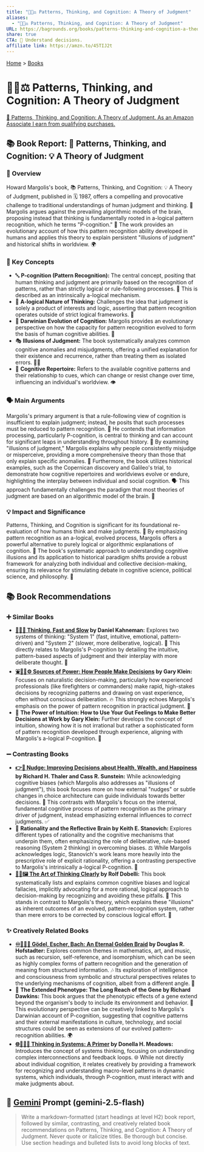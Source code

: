 ```yaml
---
title: "🤔🧩⚖️ Patterns, Thinking, and Cognition: A Theory of Judgment"
aliases:
  - "🤔🧩⚖️ Patterns, Thinking, and Cognition: A Theory of Judgment"
URL: https://bagrounds.org/books/patterns-thinking-and-cognition-a-theory-of-judgment
share: true
CTA: 🧠 Understand decisions.
affiliate link: https://amzn.to/45TIJ2t
---
```

[Home](../index.md) > [Books](./index.md)  
# 🤔🧩⚖️ Patterns, Thinking, and Cognition: A Theory of Judgment  
[🛒 Patterns, Thinking, and Cognition: A Theory of Judgment. As an Amazon Associate I earn from qualifying purchases.](https://amzn.to/45TIJ2t)  
  
## 📚 Book Report: 🧠 Patterns, Thinking, and Cognition: 💡 A Theory of Judgment  
  
### 📖 Overview  
  
 Howard Margolis's book, 📚 Patterns, Thinking, and Cognition: 💡 A Theory of Judgment, published in 🗓️ 1987, offers a compelling and provocative challenge to traditional understandings of human judgment and thinking. 🧠 Margolis argues against the prevailing algorithmic models of the brain, proposing instead that thinking is fundamentally rooted in a-logical pattern recognition, which he terms "P-cognition." 🤔 The work provides an evolutionary account of how this pattern recognition ability developed in humans and applies this theory to explain persistent "illusions of judgment" and historical shifts in worldview. 🌍  
  
### 🔑 Key Concepts  
  
* 🔤 **P-cognition (Pattern Recognition):** The central concept, positing that human thinking and judgment are primarily based on the recognition of patterns, rather than strictly logical or rule-following processes. 🧩 This is described as an intrinsically a-logical mechanism.  
* 🚫 **A-logical Nature of Thinking:** Challenges the idea that judgment is solely a product of interests and logic, asserting that pattern recognition operates outside of strict logical frameworks. 🤯  
* 🧬 **Darwinian Evolution of Cognition:** Margolis provides an evolutionary perspective on how the capacity for pattern recognition evolved to form the basis of human cognitive abilities. 🐒  
* 🎭 **Illusions of Judgment:** The book systematically analyzes common cognitive anomalies and misjudgments, offering a unified explanation for their existence and recurrence, rather than treating them as isolated errors. 😵‍💫  
* 🧠 **Cognitive Repertoire:** Refers to the available cognitive patterns and their relationship to cues, which can change or resist change over time, influencing an individual's worldview. 👁️  
  
### 🗣️ Main Arguments  
  
 Margolis's primary argument is that a rule-following view of cognition is insufficient to explain judgment; instead, he posits that such processes must be reduced to pattern recognition. 🧩 He contends that information processing, particularly P-cognition, is central to thinking and can account for significant leaps in understanding throughout history. 🚀 By examining "illusions of judgment," Margolis explains why people consistently misjudge or misperceive, providing a more comprehensive theory than those that only explain specific anomalies. 🤷 Furthermore, the book utilizes historical examples, such as the Copernican discovery and Galileo's trial, to demonstrate how cognitive repertoires and worldviews evolve or endure, highlighting the interplay between individual and social cognition. 🗣️ This approach fundamentally challenges the paradigm that most theories of judgment are based on an algorithmic model of the brain. 🤖  
  
### 💡 Impact and Significance  
  
 Patterns, Thinking, and Cognition is significant for its foundational re-evaluation of how humans think and make judgments. 🧐 By emphasizing pattern recognition as an a-logical, evolved process, Margolis offers a powerful alternative to purely logical or algorithmic explanations of cognition. 🧠 The book's systematic approach to understanding cognitive illusions and its application to historical paradigm shifts provide a robust framework for analyzing both individual and collective decision-making, ensuring its relevance for stimulating debate in cognitive science, political science, and philosophy. 💬  
  
## 📚 Book Recommendations  
  
### ➕ Similar Books  
  
* **[🤔🐇🐢 Thinking, Fast and Slow](./thinking-fast-and-slow.md) by Daniel Kahneman:** Explores two systems of thinking: "System 1" (fast, intuitive, emotional, pattern-driven) and "System 2" (slower, more deliberative, logical). 🧠 This directly relates to Margolis's P-cognition by detailing the intuitive, pattern-based aspects of judgment and their interplay with more deliberate thought. 💭  
* **[⛲🔌🤔⚙️ Sources of Power: How People Make Decisions](./sources-of-power-how-people-make-decisions.md) by Gary Klein:** Focuses on naturalistic decision-making, particularly how experienced professionals (like firefighters or commanders) make rapid, high-stakes decisions by recognizing patterns and drawing on vast experience, often without conscious deliberation. 🔥 This strongly echoes Margolis's emphasis on the power of pattern recognition in practical judgment. 💪  
* 🎯 **The Power of Intuition: How to Use Your Gut Feelings to Make Better Decisions at Work by Gary Klein:** Further develops the concept of intuition, showing how it is not irrational but rather a sophisticated form of pattern recognition developed through experience, aligning with Margolis's a-logical P-cognition. 🔮  
  
### ➖ Contrasting Books  
  
* **[👉🤏 Nudge: Improving Decisions about Health, Wealth, and Happiness](./nudge.md) by Richard H. Thaler and Cass R. Sunstein:** While acknowledging cognitive biases (which Margolis also addresses as "illusions of judgment"), this book focuses more on how external "nudges" or subtle changes in choice architecture can guide individuals towards better decisions. 🤏 This contrasts with Margolis's focus on the internal, fundamental cognitive process of pattern recognition as the primary driver of judgment, instead emphasizing external influences to *correct* judgments. ✅  
* 🧠 **Rationality and the Reflective Brain by Keith E. Stanovich:** Explores different types of rationality and the cognitive mechanisms that underpin them, often emphasizing the role of deliberative, rule-based reasoning (System 2 thinking) in overcoming biases. ⚖️ While Margolis acknowledges logic, Stanovich's work leans more heavily into the prescriptive role of explicit rationality, offering a contrasting perspective to Margolis's intrinsically a-logical P-cognition. 🧭  
* **[🎨🤔🖼️ The Art of Thinking Clearly](./the-art-of-thinking-clearly.md) by Rolf Dobelli:** This book systematically lists and explains common cognitive biases and logical fallacies, implicitly advocating for a more rational, logical approach to decision-making by recognizing and avoiding these pitfalls. 🙅 This stands in contrast to Margolis's theory, which explains these "illusions" as inherent outcomes of an evolved, pattern-recognition system, rather than mere errors to be corrected by conscious logical effort. 🤕  
  
### ✨ Creatively Related Books  
  
* **[♾️📐🎶🥨 Gödel, Escher, Bach: An Eternal Golden Braid](./godel-escher-bach.md) by Douglas R. Hofstadter:** Explores common themes in mathematics, art, and music, such as recursion, self-reference, and isomorphism, which can be seen as highly complex forms of pattern recognition and the generation of meaning from structured information. 🎶 Its exploration of intelligence and consciousness from symbolic and structural perspectives relates to the underlying mechanisms of cognition, albeit from a different angle. 📐  
* 🧬 **The Extended Phenotype: The Long Reach of the Gene by Richard Dawkins:** This book argues that the phenotypic effects of a gene extend beyond the organism's body to include its environment and behavior. 🌱 This evolutionary perspective can be creatively linked to Margolis's Darwinian account of P-cognition, suggesting that cognitive patterns and their external manifestations in culture, technology, and social structures could be seen as extensions of our evolved pattern-recognition abilities. 🌍  
* **[🌐🔗🧠📖 Thinking in Systems: A Primer](./thinking-in-systems.md) by Donella H. Meadows:** Introduces the concept of systems thinking, focusing on understanding complex interconnections and feedback loops. 🌐 While not directly about individual cognition, it relates creatively by providing a framework for recognizing and understanding macro-level patterns in dynamic systems, which individuals, through P-cognition, must interact with and make judgments about.  
  
## 💬 [Gemini](https://gemini.google.com) Prompt (gemini-2.5-flash)  
> Write a markdown-formatted (start headings at level H2) book report, followed by similar, contrasting, and creatively related book recommendations on Patterns, Thinking, and Cognition: A Theory of Judgment. Never quote or italicize titles. Be thorough but concise. Use section headings and bulleted lists to avoid long blocks of text.